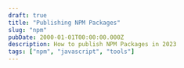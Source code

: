 ```yaml
---
draft: true
title: "Publishing NPM Packages"
slug: "npm"
pubDate: 2000-01-01T00:00:00.000Z
description: How to publish NPM Packages in 2023
tags: ["npm", "javascript", "tools"]
---
```

